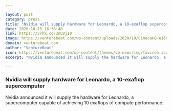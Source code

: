 ```yaml
---

layout: post
category: press
title: "Nvidia will supply hardware for Leonardo, a 10-exaflop supercomputer"
date: 2020-10-15 16:36:48
link: https://vrhk.co/3nUVjI0
image: https://venturebeat.com/wp-content/uploads/2020/10/CinecaHQ-e1602733256995.jpg?w=1200&strip=all
domain: venturebeat.com
author: "VentureBeat"
icon: https://venturebeat.com/wp-content/themes/vb-news/img/favicon.ico
excerpt: "Nvidia announced it will supply the hardware for Leonardo, a supercomputer capable of achieving 10 exaflops of compute performance."

---
```


### Nvidia will supply hardware for Leonardo, a 10-exaflop supercomputer

Nvidia announced it will supply the hardware for Leonardo, a supercomputer capable of achieving 10 exaflops of compute performance.